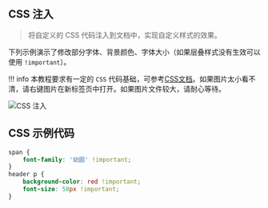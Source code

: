 ## CSS 注入

> 将自定义的 CSS 代码注入到文档中，实现自定义样式的效果。

下列示例演示了修改部分字体、背景颜色、字体大小（如果层叠样式没有生效可以使用 `!important`）。

<!-- prettier-ignore -->
!!! info
    本教程要求有一定的 `CSS` 代码基础，可参考[CSS文档](https://developer.mozilla.org/zh-CN/docs/Learn/CSS/First_steps)。如果图片太小看不清，请右键图片在新标签页中打开。如果图片文件较大，请耐心等待。

![CSS 注入](../assets/guide/css_injection/css_injection.gif)

## CSS 示例代码

```css
span {
    font-family: '幼圆' !important;
}
header p {
    background-color: red !important;
    font-size: 58px !important;
}
```

